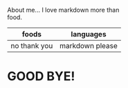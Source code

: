 About me... I love markdown more than  
food.

|foods | languages |
|-----  | ------|
|no thank you | markdown please|

<!-- I am keeping the "!" for joy -->
# GOOD BYE!